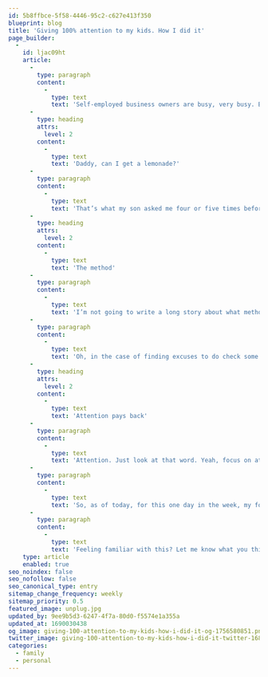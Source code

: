 ```yaml
---
id: 5b8ffbce-5f58-4446-95c2-c627e413f350
blueprint: blog
title: 'Giving 100% attention to my kids. How I did it'
page_builder:
  -
    id: ljac09ht
    article:
      -
        type: paragraph
        content:
          -
            type: text
            text: 'Self-employed business owners are busy, very busy. Being productive, checking and responding to email and social media and keeping in contact with your clients and your network. Just a few things self-employed business owners need to take care of every day. But what if all that work is standing in the way of a great day with your kids?'
      -
        type: heading
        attrs:
          level: 2
        content:
          -
            type: text
            text: 'Daddy, can I get a lemonade?'
      -
        type: paragraph
        content:
          -
            type: text
            text: 'That’s what my son asked me four or five times before he padded me on my leg to beg for attention on my weekly day off . Well, daddy was buried in his phone reading email and his twitter timeline. This moment, just a few days ago, helped me to decide what I did today. Use my phone only to answer calls from my wife, family, friends and other non-business callers and focus on my kids. OK, and to check the weather when I need to go out with the kids and the dog.'
      -
        type: heading
        attrs:
          level: 2
        content:
          -
            type: text
            text: 'The method'
      -
        type: paragraph
        content:
          -
            type: text
            text: 'I’m not going to write a long story about what methods there are to focus and leave your business out of sight for just one day. It’s very simple to be honest. If you feel distracted from your children, determine what the distraction is and eliminate it. Stop! Don’t fold your iPad in two or dump your Nexus 6 in the toilet. Just turn notifications off. No sound, no flashing light and no notification in the notification area. That’s where it starts. This way you have to initiate the need for information, and that’s the exact moment you can say to yourself: No, not today! That summarizes the method. There’s nothing more to it. Just do it (Sorry Nike, it is/was a great slogan).'
      -
        type: paragraph
        content:
          -
            type: text
            text: 'Oh, in the case of finding excuses to do check some things during your day off, THERE ARE NO EXCUSES.'
      -
        type: heading
        attrs:
          level: 2
        content:
          -
            type: text
            text: 'Attention pays back'
      -
        type: paragraph
        content:
          -
            type: text
            text: 'Attention. Just look at that word. Yeah, focus on attention. It pays back, being there for your kids, not just physically, pays back right away. Conversations between the kids and me are more relaxed, I answer immediately when they ask something, I see what happens as it happens, I can help when needed, etc. etc. All positive things that pay back by means of your kids enjoying your presence. That should be enough right?'
      -
        type: paragraph
        content:
          -
            type: text
            text: 'So, as of today, for this one day in the week, my focus is on my kids and not on my phone/tablet/laptop/desktop/iWatch or other distract-from-kids-technology.'
      -
        type: paragraph
        content:
          -
            type: text
            text: 'Feeling familiar with this? Let me know what you think or did to get out of it. I’m really interested.'
    type: article
    enabled: true
seo_noindex: false
seo_nofollow: false
seo_canonical_type: entry
sitemap_change_frequency: weekly
sitemap_priority: 0.5
featured_image: unplug.jpg
updated_by: 9ee9b5d3-6247-4f7a-80d0-f5574e1a355a
updated_at: 1690030438
og_image: giving-100-attention-to-my-kids-how-i-did-it-og-1756580851.png
twitter_image: giving-100-attention-to-my-kids-how-i-did-it-twitter-1687812116.png
categories:
  - family
  - personal
---
```

